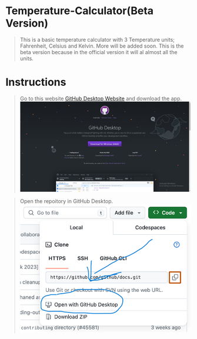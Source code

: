 # Temperature-Calculator(Beta Version)
 > This is a basic temperature calculator with 3 Temperature units; Fahrenheit, Celsius and Kelvin. More will be added soon. This is the beta version because in the official version it will al almost all the units.

# Instructions
 > Go to this website [GitHub Desktop Website](https://desktop.github.com/) and download the app.
 > ![Screenshot of the Website](/Screenshots/Git%20Hub%20Desktop%20Screenshot.PNG)

 > Open the repoitory in GitHub Desktop.
 > ![Screenshot of Cloning a Repository](/Screenshots/https-url-clone-cli.png)
